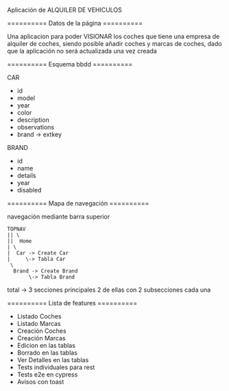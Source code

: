 Aplicación de ALQUILER DE VEHICULOS

========== Datos de la página ==========

Una aplicacion para poder VISIONAR los coches que tiene una empresa
de alquiler de coches, siendo posible añadir coches y marcas
de coches, dado que la aplicación no será actualizada una vez creada

========== Esquema bbdd ==========

CAR
- id 
- model
- year
- color
- description
- observations
- brand -> extkey

BRAND
- id
- name
- details
- year
- disabled

========== Mapa de navegación ==========

navegación mediante barra superior
```
TOPNAV
|| \
||  Home
| \
|  Car -> Create Car
|     \-> Tabla Car
 \
  Brand -> Create Brand
       \-> Tabla Brand
```
total ->    3 secciones principales
            2 de ellas con 2 subsecciones cada una

========== Lista de features ==========

- Listado Coches
- Listado Marcas
- Creación Coches
- Creación Marcas
- Edicion en las tablas
- Borrado en las tablas
- Ver Detalles en las tablas
- Tests individuales para rest
- Tests e2e en cypress
- Avisos con toast 